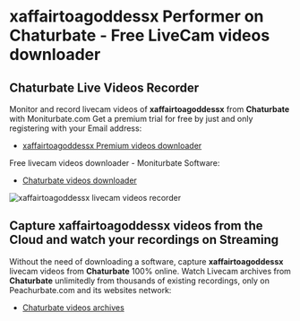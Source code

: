 # xaffairtoagoddessx Performer on Chaturbate - Free LiveCam videos downloader

## Chaturbate Live Videos Recorder

Monitor and record livecam videos of **xaffairtoagoddessx** from **Chaturbate** with Moniturbate.com
Get a premium trial for free by just and only registering with your Email address:
* [xaffairtoagoddessx Premium videos downloader](https://moniturbate.com/request-demo-licence-key.html)

Free livecam videos downloader - Moniturbate Software:
* [Chaturbate videos downloader](https://moniturbate.com/moniturbate-download-software.html)

![xaffairtoagoddessx livecam videos recorder](https://peachurnet.com/templates/moniturbate-software.png)


## Capture xaffairtoagoddessx videos from the Cloud and watch your recordings on Streaming

Without the need of downloading a software, capture **xaffairtoagoddessx** livecam videos from **Chaturbate** 100% online.
Watch Livecam archives from **Chaturbate** unlimitedly from thousands of existing recordings, only on Peachurbate.com and its websites network:
* [Chaturbate videos archives](https://peachurnet.com/)